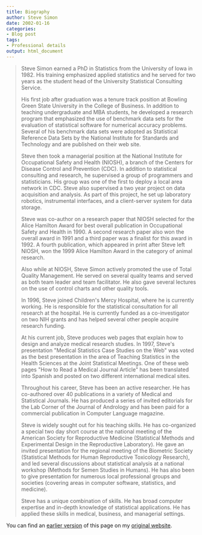 ```yaml
---
title: Biography
author: Steve Simon
date: 2002-01-16
categories:
- Blog post
tags:
- Professional details
output: html_document
---
```

> Steve Simon earned a PhD in Statistics from the University of Iowa in
> 1982. His training emphasized applied statistics and he served for two
> years as the student head of the University Statistical Consulting
> Service.
>
> His first job after graduation was a tenure track position at Bowling
> Green State University in the College of Business. In addition to
> teaching undergraduate and MBA students, he developed a research
> program that emphasized the use of benchmark data sets for the
> evaluation of statistical software for numerical accuracy problems.
> Several of his benchmark data sets were adopted as Statistical
> Reference Data Sets by the National Institute for Standards and
> Technology and are published on their web site.
>
> Steve then took a managerial position at the National Institute for
> Occupational Safety and Health (NIOSH), a branch of the Centers for
> Disease Control and Prevention (CDC). In addition to statistical
> consulting and research, he supervised a group of programmers and
> statisticians. His group was one of the first to deploy a local area
> network in CDC. Steve also supervised a two year project on data
> acquisition and analysis. As part of this project, he set up
> laboratory robotics, instrumental interfaces, and a client-server
> system for data storage.
>
> Steve was co-author on a research paper that NIOSH selected for the
> Alice Hamilton Award for best overall publication in Occupational
> Safety and Health in 1990. A second research paper also won the
> overall award in 1991 and a third paper was a finalist for this award
> in 1992. A fourth publication, which appeared in print after Steve
> left NIOSH, won the 1999 Alice Hamilton Award in the category of
> animal research.
>
> Also while at NIOSH, Steve Simon actively promoted the use of Total
> Quality Management. He served on several quality teams and served as
> both team leader and team facilitator. He also gave several lectures
> on the use of control charts and other quality tools.
>
> In 1996, Steve joined Children's Mercy Hospital, where he is
> currently working. He is responsible for the statistical consultation
> for all research at the hospital. He is currently funded as a
> co-investigator on two NIH grants and has helped several other people
> acquire research funding.
>
> At his current job, Steve produces web pages that explain how to
> design and analyze medical research studies. In 1997, Steve's
> presentation "Medical Statistics Case Studies on the Web" was voted
> as the best presentation in the area of Teaching Statistics in the
> Health Sciences at the Joint Statistical Meetings. One of these web
> pages "How to Read a Medical Journal Article" has been translated
> into Spanish and posted on two different international medical sites.
>
> Throughout his career, Steve has been an active researcher. He has
> co-authored over 40 publications in a variety of Medical and
> Statistical Journals. He has produced a series of invited editorials
> for the Lab Corner of the Journal of Andrology and has been paid for a
> commercial publication in Computer Language magazine.
>
> Steve is widely sought out for his teaching skills. He has
> co-organized a special two day short course at the national meeting of
> the American Society for Reproductive Medicine (Statistical Methods
> and Experimental Design in the Reproductive Laboratory). He gave an
> invited presentation for the regional meeting of the Biometric Society
> (Statistical Methods for Human Reproductive Toxicology Research), and
> led several discussions about statistical analysis at a national
> workshop (Methods for Semen Studies in Humans). He has also been to
> give presentation for numerous local professional groups and societies
> (covering areas in computer software, statistics, and medicine).
>
> Steve has a unique combination of skills. He has broad computer
> expertise and in-depth knowledge of statistical applications. He has
> applied these skills in medical, business, and managerial settings.

You can find an [earlier version](http://www.pmean.com/02/biography.html) of this page on my [original website](http://www.pmean.com/original_site.html).
